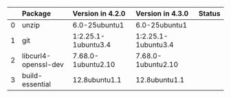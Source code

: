 <!-- markdown-link-check-disable -->

|    | Package              | Version in 4.2.0    | Version in 4.3.0    | Status   |
|---:|:---------------------|:--------------------|:--------------------|:---------|
|  0 | unzip                | 6.0-25ubuntu1       | 6.0-25ubuntu1       |          |
|  1 | git                  | 1:2.25.1-1ubuntu3.4 | 1:2.25.1-1ubuntu3.4 |          |
|  2 | libcurl4-openssl-dev | 7.68.0-1ubuntu2.10  | 7.68.0-1ubuntu2.10  |          |
|  3 | build-essential      | 12.8ubuntu1.1       | 12.8ubuntu1.1       |          |